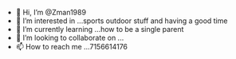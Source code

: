 - 👋 Hi, I’m @Zman1989
- 👀 I’m interested in ...sports outdoor stuff and having a good time 
- 🌱 I’m currently learning ...how to be a single parent
- 💞️ I’m looking to collaborate on ...
- 📫 How to reach me ...7156614176

<!---
Zman1989/Zman1989 is a ✨ special ✨ repository because its `README.md` (this file) appears on your GitHub profile.
You can click the Preview link to take a look at your changes.
--->
